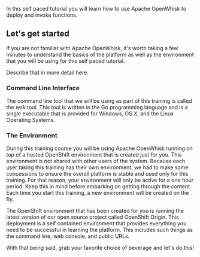 In this self paced tutorial you will learn how to use Apache OpenWhisk to deploy and invoke functions.

## Let's get started

If you are not familiar with Apache OpenWhisk, it's worth taking a few minutes to understand the basics of the platform as well as the environment that you will be using for this self paced tutorial.

Describe that in more detail here.

### Command Line Interface

The command line tool that we will be using as part of this training is called the *wsk* tool.  This tool is written in the Go programming language and is a single executable that is provided for Windows, OS X, and the Linux Operating Systems.

### The Environment

During this training course you will be using Apache OpenWhisk running on top of a hosted OpenShift environment that is created just for you.  This environment is not shared with other users of the system.  Because each user taking this training has their own environment, we had to make some concessions to ensure the overall platform is stable and used only for this training.  For that reason, your environment will only be active for a one hour period.  Keep this in mind before embarking on getting through the content.  Each time you start this training, a new environment will be created on the fly.
 
The OpenShift environment that has been created for you is running the latest version of our open source project called OpenShift Origin.  This deployment is a self contained environment that provides everything you need to be successful in learning the platform.  This includes such things as the command line, web console, and public URLs.

With that being said, grab your favorite choice of beverage and let's do this!
